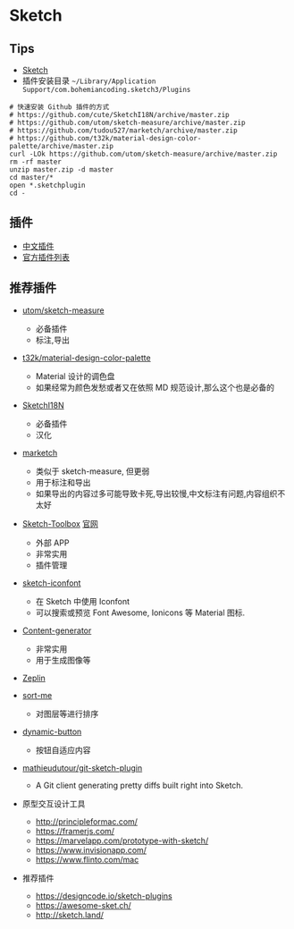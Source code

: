 # Sketch

## Tips
* [Sketch](https://www.sketchapp.com/)
* 插件安装目录 `~/Library/Application Support/com.bohemiancoding.sketch3/Plugins`

```
# 快速安装 Github 插件的方式
# https://github.com/cute/SketchI18N/archive/master.zip
# https://github.com/utom/sketch-measure/archive/master.zip
# https://github.com/tudou527/marketch/archive/master.zip
# https://github.com/t32k/material-design-color-palette/archive/master.zip
curl -LOk https://github.com/utom/sketch-measure/archive/master.zip
rm -rf master
unzip master.zip -d master
cd master/*
open *.sketchplugin
cd -
```

## 插件
* [中文插件](https://github.com/cute/SketchI18N)
* [官方插件列表](https://github.com/sketchplugins/plugin-directory)

## 推荐插件
* [utom/sketch-measure](https://github.com/utom/sketch-measure)
  * 必备插件
  * 标注,导出
* [t32k/material-design-color-palette](https://github.com/t32k/material-design-color-palette)
  * Material 设计的调色盘
  * 如果经常为颜色发愁或者又在依照 MD 规范设计,那么这个也是必备的
* [SketchI18N](https://github.com/cute/SketchI18N)
  * 必备插件
  * 汉化
* [marketch](https://github.com/tudou527/marketch)
  * 类似于 sketch-measure, 但更弱
  * 用于标注和导出
  * 如果导出的内容过多可能导致卡死,导出较慢,中文标注有问题,内容组织不太好
* [Sketch-Toolbox](https://github.com/shahruz/Sketch-Toolbox) [官网](http://sketchtoolbox.com/)
  * 外部 APP
  * 非常实用
  * 插件管理
* [sketch-iconfont](https://github.com/keremciu/sketch-iconfont)
  * 在 Sketch 中使用 Iconfont
  * 可以搜索或预览 Font Awesome, Ionicons 等 Material 图标.
* [Content-generator](https://github.com/timuric/Content-generator-sketch-plugin)
  * 非常实用
  * 用于生成图像等
* [Zeplin](https://zeplin.io/)
* [sort-me](https://github.com/romashamin/sort-me-sketch)
  * 对图层等进行排序
* [dynamic-button](https://github.com/ddwht/sketch-dynamic-button)
  * 按钮自适应内容
* [mathieudutour/git-sketch-plugin](https://github.com/mathieudutour/git-sketch-plugin)
  * A Git client generating pretty diffs built right into Sketch.

* 原型交互设计工具
  * http://principleformac.com/
  * https://framerjs.com/
  * https://marvelapp.com/prototype-with-sketch/
  * https://www.invisionapp.com/
  * https://www.flinto.com/mac

* 推荐插件
  * https://designcode.io/sketch-plugins
  * https://awesome-sket.ch/
  * http://sketch.land/
